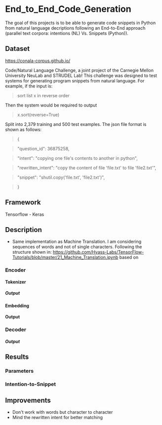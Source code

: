 # End_to_End_Code_Generation
The goal of this projects is to be able to generate code snippets in Python from natural language decriptions following an End-to-End approach (parallel text corpora: intentions (NL) Vs. Snippets (Python)).

## Dataset

https://conala-corpus.github.io/

Code/Natural Language Challenge, a joint project of the Carnegie Mellon University NeuLab and STRUDEL Lab! This challenge was designed to test systems for generating program snippets from natural language. For example, if the input is:

> sort list x in reverse order

Then the system would be required to output

> x.sort(reverse=True)

Split into 2,379 training and 500 test examples. The json file format is shown as follows:

>{
  
>  "question_id": 36875258,
  
> "intent": "copying one file's contents to another in python", 

> "rewritten_intent": "copy the content of file 'file.txt' to file 'file2.txt'", 

> "snippet": "shutil.copy('file.txt', 'file2.txt')", 

> }


## Framework
Tensorflow - Keras

## Description

  - Same implementation as Machine Translation. I am considering sequences of words and not of single characters. Following the structure shown in: https://github.com/Hvass-Labs/TensorFlow-Tutorials/blob/master/21_Machine_Translation.ipynb based on

### Encoder
#### Tokenizer
##### Output

#### Embedding
#### Output

### Decoder
##### Output

## Results
### Parameters

### Intention-to-Snippet

## Improvements
  - Don't work with words but character to character
  - Mind the rewritten intent for better matching
  
